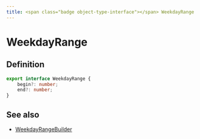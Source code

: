 ```yaml
---
title: <span class="badge object-type-interface"></span> WeekdayRange
---
```

# <span class="badge object-type-interface"></span> WeekdayRange

## Definition

```typescript
export interface WeekdayRange {
	begin?: number;
	end?: number;
}

```
## See also

 * <span class="badge builder"></span> [WeekdayRangeBuilder](./builder-WeekdayRangeBuilder.md)
